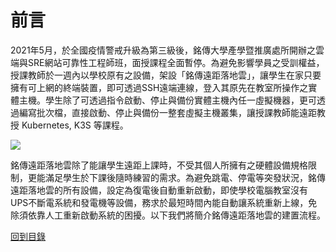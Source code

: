 # 前言

2021年5月，於全國疫情警戒升級為第三級後，銘傳大學產學暨推廣處所開辦之雲端與SRE網站可靠性工程師班，面授課程全面暫停。為避免影響學員之受訓權益，授課教師於一週內以學校原有之設備，架設「銘傳遠距落地雲」，讓學生在家只要擁有可上網的終端裝置，即可透過SSH遠端連線，登入其原先在教室所操作之實體主機。學生除了可透過指令啟動、停止與備份實體主機內任一虛擬機器，更可透過編寫批次檔，直接啟動、停止與備份一整套虛擬主機叢集，讓授課教師能遠距教授 Kubernetes, K3S 等課程。

![](https://i.imgur.com/OYcXrgz.png)

銘傳遠距落地雲除了能讓學生遠距上課時，不受其個人所擁有之硬體設備規格限制，更能滿足學生於下課後隨時練習的需求。為避免跳電、停電等突發狀況，銘傳遠距落地雲的所有設備，設定為復電後自動重新啟動，即使學校電腦教室沒有UPS不斷電系統和發電機等設備，務求於最短時間內能自動讓系統重新上線，免除須依靠人工重新啟動系統的困擾。以下我們將簡介銘傳遠距落地雲的建置流程。

[回到目錄](https://github.com/Roderick-github/cloud-classroom)